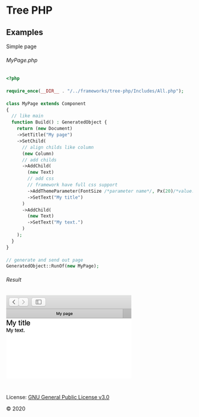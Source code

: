 # Tree PHP

## Examples

Simple page

###### _MyPage.php_

```php
<?php

require_once(__DIR__ . "/../frameworks/tree-php/Includes/All.php");

class MyPage extends Component
{
  // like main
  function Build() : GeneratedObject {
    return (new Document)
    ->SetTitle("My page")
    ->SetChild(
      // align childs like column
      (new Column)
      // add childs
      ->AddChild(
        (new Text)
        // add css
        // framework have full css support
        ->AddThemeParameter(FontSize /*parameter name*/, Px(20)/*value. Px(20) equals to 20px*/)
        ->SetText("My title")
      )
      ->AddChild(
        (new Text)
        ->SetText("My text.")
      )
    );
  }
}

// generate and send out page
GeneratedObject::RunOf(new MyPage);

```
###### _Result_

![](/.assets/my_page_example.png)

#

License: [GNU General Public License v3.0](LICENSE)

© 2020
